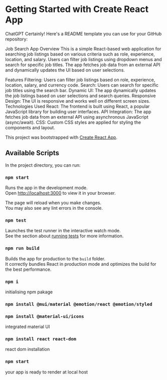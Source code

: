 # Getting Started with Create React App

ChatGPT
Certainly! Here's a README template you can use for your GitHub repository:

Job Search App
Overview
This is a simple React-based web application for searching job listings based on various criteria such as role, experience, location, and salary. Users can filter job listings using dropdown menus and search for specific job titles. The app fetches job data from an external API and dynamically updates the UI based on user selections.

Features
Filtering: Users can filter job listings based on role, experience, location, salary, and currency code.
Search: Users can search for specific job titles using the search bar.
Dynamic UI: The app dynamically updates the job listings based on user selections and search queries.
Responsive Design: The UI is responsive and works well on different screen sizes.
Technologies Used
React: The frontend is built using React, a popular JavaScript library for building user interfaces.
API Integration: The app fetches job data from an external API using asynchronous JavaScript (async/await).
CSS: Custom CSS styles are applied for styling the components and layout.



This project was bootstrapped with [Create React App](https://github.com/facebook/create-react-app).

## Available Scripts

In the project directory, you can run:

### `npm start`

Runs the app in the development mode.\
Open [http://localhost:3000](http://localhost:3000) to view it in your browser.

The page will reload when you make changes.\
You may also see any lint errors in the console.

### `npm test`

Launches the test runner in the interactive watch mode.\
See the section about [running tests](https://facebook.github.io/create-react-app/docs/running-tests) for more information.

### `npm run build`

Builds the app for production to the `build` folder.\
It correctly bundles React in production mode and optimizes the build for the best performance.

### `npm i`
initialising npm pakage 

### `npm install @mui/material @emotion/react @emotion/styled` 
### `npm install @material-ui/icons`

integrated material UI

### `npm install react react-dom`

react dom installation


###  `npm start`

your app is ready to render at local host

